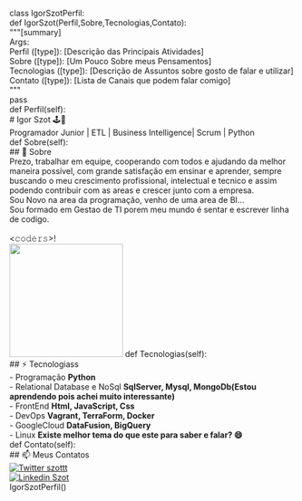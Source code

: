 class IgorSzotPerfil:<br>
    def IgorSzot(Perfil,Sobre,Tecnologias,Contato):<br>
        """[summary]<br>
        Args:<br>
            Perfil ([type]): [Descrição das Principais Atividades]<br>
            Sobre ([type]): [Um Pouco Sobre meus Pensamentos]<br>
            Tecnologias ([type]): [Descrição de Assuntos sobre gosto de falar e utilizar]<br>
            Contato ([type]): [Lista de Canais que podem falar comigo]<br>
        """<br>
        pass<br>
    def Perfil(self):<br>
    	# Igor Szot 🕹🤖<br>
		Programador Junior | ETL | Business Intelligence| Scrum | Python<br>
    def Sobre(self):<br>
    	## 🧐 Sobre<br>
		Prezo, trabalhar em equipe, cooperando com todos e ajudando da melhor maneira possível, com grande satisfação em ensinar e aprender, sempre buscando o meu crescimento profissional, intelectual  e tecnico e assim podendo contribuir com as areas e crescer junto com a empresa. <br>
		Sou Novo na area da programação, venho de uma area de BI...<br>
		Sou formado em Gestao de TI porem meu mundo é sentar e escrever linha de codigo. <br>
		<br><𝚌𝚘𝚍𝚎𝚛𝚜>!
		 <br><img src="https://media2.giphy.com/media/LmNwrBhejkK9EFP504/200.gif" width="200px">
    def Tecnologias(self):<br>
    	## ⚡ Tecnologiass<br>
		- Programação **Python**<br>
		- Relational Database e NoSql **SqlServer, Mysql, MongoDb(Estou aprendendo pois achei muito interessante)**<br>
		- FrontEnd **Html, JavaScript, Css**<br>
		- DevOps **Vagrant, TerraForm, Docker**<br>
		- GoogleCloud **DataFusion, BigQuery**<br>
		- Linux **Existe melhor tema do que este para saber e falar? 😄**<br>
    def Contato(self):<br>
    	## 📫 Meus Contatos<br>
		[![Twitter szottt](https://img.shields.io/badge/-@szottt-1ca0f1?style=flat-square&labelColor=1ca0f1&logo=twitter&logoColor=white&link=https://twitter.com/sakshamtaneja00)](https://twitter.com/szotttt) <br>
		[![Linkedin Szot](https://img.shields.io/badge/-IgorSzot-blue?style=flat-square&logo=Linkedin&logoColor=white&link=https://www.linkedin.com/in/tanejasaksham/)](https://www.linkedin.com/in/szottt//) <br>
IgorSzotPerfil()<br>
